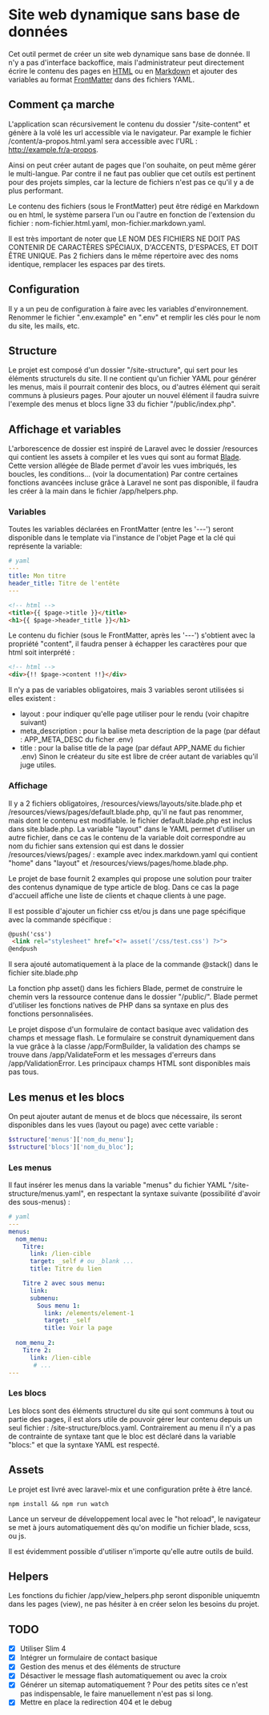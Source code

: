 # Site web dynamique sans base de données
Cet outil permet de créer un site web dynamique sans base de donnée. Il n'y a pas d'interface backoffice, mais l'administrateur peut directement écrire le contenu des pages en [HTML](https://developer.mozilla.org/fr/docs/Web/HTML/Reference) ou en [Markdown](https://fr.wikipedia.org/wiki/Markdown) et ajouter des variables au format [FrontMatter](https://yaml.org/spec/1.2/spec.html) dans des fichiers YAML.


## Comment ça marche
L'application scan récursivement le contenu du dossier "/site-content" et génère à la volé les url accessible via le navigateur. Par example le fichier /content/a-propos.html.yaml sera accessible avec l'URL : http://example.fr/a-propos.

Ainsi on peut créer autant de pages que l'on souhaite, on peut même gérer le multi-langue. Par contre il ne faut pas oublier que cet outils est pertinent pour des projets simples, car la lecture de fichiers n'est pas ce qu'il y a de plus performant.

Le contenu des fichiers (sous le FrontMatter) peut être rédigé en Markdown ou en html, le système parsera l'un ou l'autre en fonction de l'extension du fichier : nom-fichier.html.yaml, mon-fichier.markdown.yaml.

Il est très important de noter que LE NOM DES FICHIERS NE DOIT PAS CONTENIR DE CARACTÈRES SPÉCIAUX, D'ACCENTS, D'ESPACES, ET DOIT ÊTRE UNIQUE. Pas 2 fichiers dans le même répertoire avec des noms identique, remplacer les espaces par des tirets.


## Configuration
Il y a un peu de configuration à faire avec les variables d'environnement. Renommer le fichier ".env.example" en ".env" et remplir les clés pour le nom du site, les mails, etc.


## Structure
Le projet est composé d'un dossier "/site-structure", qui sert pour les éléments structurels du site. Il ne contient qu'un fichier YAML pour générer les menus, mais il pourrait contenir des blocs, ou d'autres élément qui serait communs à plusieurs pages. Pour ajouter un nouvel élément il faudra suivre l'exemple des menus et blocs ligne 33 du fichier "/public/index.php".


## Affichage et variables
L'arborescence de dossier est inspiré de Laravel avec le dossier /resources qui contient les assets à compiler et les vues qui sont au format [Blade](https://github.com/jenssegers/blade). Cette version allégée de Blade permet d'avoir les vues imbriqués, les boucles, les conditions... (voir la documentation) Par contre certaines fonctions avancées incluse grâce à Laravel ne sont pas disponible, il faudra les créer à la main dans le fichier /app/helpers.php.

### Variables
Toutes les variables déclarées en FrontMatter (entre les '---') seront disponible dans le template via l'instance de l'objet Page et la clé qui représente la variable:
```yaml
# yaml
---
title: Mon titre
header_title: Titre de l'entête
---
```
```html
<!-- html -->
<title>{{ $page->title }}</title>
<h1>{{ $page->header_title }}</h1>
```
Le contenu du fichier (sous le FrontMatter, après les '---') s'obtient avec la propriété "content", il faudra penser à échapper les caractères pour que html soit interprété :
```html
<!-- html -->
<div>{!! $page->content !!}</div>
```
Il n'y a pas de variables obligatoires, mais 3 variables seront utilisées si elles existent :
 - layout : pour indiquer qu'elle page utiliser pour le rendu (voir chapitre suivant)
 - meta_description : pour la balise meta description de la page (par défaut : APP_META_DESC du ficher .env)
 - title : pour la balise title de la page (par défaut APP_NAME du fichier .env)
Sinon le créateur du site est libre de créer autant de variables qu'il juge utiles.
   
### Affichage
Il y a 2 fichiers obligatoires, /resources/views/layouts/site.blade.php et /resources/views/pages/default.blade.php, qu'il ne faut pas renommer, mais dont le contenu est modifiable. le fichier default.blade.php est inclus dans site.blade.php. La variable "layout" dans le YAML permet d'utiliser un autre fichier, dans ce cas le contenu de la variable doit correspondre au nom du fichier sans extension qui est dans le dossier /resources/views/pages/ : example avec index.markdown.yaml qui contient "home" dans "layout" et /resources/views/pages/home.blade.php.

Le projet de base fournit 2 examples qui propose une solution pour traiter des contenus dynamique de type article de blog. Dans ce cas la page d'accueil affiche une liste de clients et chaque clients à une page.

Il est possible d'ajouter un fichier css et/ou js dans une page spécifique avec la commande spécifique :
```html
@push('css')
 <link rel="stylesheet" href="<?= asset('/css/test.css') ?>">
@endpush
```
Il sera ajouté automatiquement à la place de la commande @stack() dans le fichier site.blade.php

La fonction php asset() dans les fichiers Blade, permet de construire le chemin vers la ressource contenue dans le dossier "/public/". Blade permet d'utiliser les fonctions natives de PHP dans sa syntaxe en plus des fonctions personnalisées.

Le projet dispose d'un formulaire de contact basique avec validation des champs et message flash. Le formulaire se construit dynamiquement dans la vue grâce à la classe /app/FormBuilder, la validation des champs se trouve dans /app/ValidateForm et les messages d'erreurs dans /app/ValidationError. Les principaux champs HTML sont disponibles mais pas tous.


## Les menus et les blocs
On peut ajouter autant de menus et de blocs que nécessaire, ils seront disponibles dans les vues (layout ou page) avec cette variable :
```php
$structure['menus']['nom_du_menu'];
$structure['blocs']['nom_du_bloc'];
```

### Les menus
Il faut insérer les menus dans la variable "menus" du fichier YAML "/site-structure/menus.yaml", en respectant la syntaxe suivante (possibilité d'avoir des sous-menus) :
```yaml
# yaml
---
menus:
  nom_menu:
    Titre:
      link: /lien-cible
      target: _self # ou _blank ...
      title: Titre du lien

    Titre 2 avec sous menu:
      link:
      submenu:
        Sous menu 1:
          link: /elements/element-1
          target: _self
          title: Voir la page
  
  nom_menu_2:
    Titre 2:
      link: /lien-cible
       # ...
---
```

### Les blocs
Les blocs sont des éléments structurel du site qui sont communs à tout ou partie des pages, il est alors utile de pouvoir gérer leur contenu depuis un seul fichier : /site-structure/blocs.yaml. Contrairement au menu il n'y a pas de contrainte de syntaxe tant que le bloc est déclaré dans la variable "blocs:" et que la syntaxe YAML est respecté.


## Assets
Le projet est livré avec laravel-mix et une configuration prête à être lancé.
```shell
npm install && npm run watch
```
Lance un serveur de développement local avec le "hot reload", le navigateur se met à jours automatiquement dès qu'on modifie un fichier blade, scss, ou js.

Il est évidemment possible d'utiliser n'importe qu'elle autre outils de build.


## Helpers
Les fonctions du fichier /app/view_helpers.php seront disponible uniquemtn dans les pages (view), ne pas hésiter à en créer selon les besoins du projet.

## TODO
- [x] Utiliser Slim 4
- [x] Intégrer un formulaire de contact basique
- [x] Gestion des menus et des éléments de structure
- [x] Désactiver le message flash automatiquement ou avec la croix
- [x] Générer un sitemap automatiquement ? Pour des petits sites ce n'est pas indispensable, le faire manuellement n'est pas si long.
- [x] Mettre en place la redirection 404 et le debug
